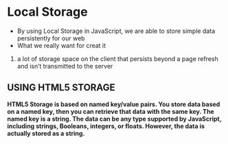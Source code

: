 #  Local Storage
* By using Local Storage in JavaScript, we are able to store simple data persistently for our web
* What we really want for creat it
1. a lot of storage space
on the client
that persists beyond a page refresh
and isn’t transmitted to the server
## USING HTML5 STORAGE
**HTML5 Storage is based on named key/value pairs. You store data based on a named key, then you can retrieve that data with the same key. The named key is a string. The data can be any type supported by JavaScript, including strings, Booleans, integers, or floats. However, the data is actually stored as a string.**
